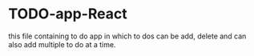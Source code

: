 # TODO-app-React 
this file containing to do app in which to dos can be add, delete and can also add multiple to do at a time.
